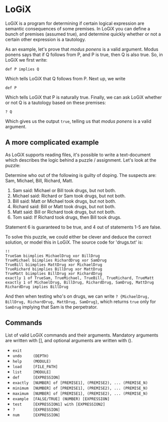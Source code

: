 LoGiX
=====

LoGiX is a program for determining if certain logical expression are semantic consequences of some premises.
In LoGiX you can define a bunch of premises (assumed true), and determine quickly whether or not a certain other expression is a tautology.

As an example, let's prove that *modus ponens* is a valid argument. Modus ponens says that if Q follows from P, and P is true, then Q is also true. So, in LoGiX we first write:

`def P implies Q`

Which tells LoGiX that Q follows from P. Next up, we write

`def P`

Which tells LoGiX that P is naturally true. Finally, we can ask LoGiX whether or not Q is a tautology based on these premises:

`? Q`

Which gives us the output `true`, telling us that *modus ponens* is a valid argument.

A more complicated example
-----

As LoGiX supports reading files, it's possible to write a text-document which describes the logic behind a puzzle / assignment. Let's look at the puzzle:

Determine who out of the following is guilty of doping. The suspects are: Sam, Michael, Bill, Richard, Matt.
1) Sam said: Michael or Bill took drugs, but not both.
2) Michael said: Richard or Sam took drugs, but not both.
3) Bill said: Matt or Michael took drugs, but not both.
4) Richard said: Bill or Matt took drugs, but not both.
5) Matt said: Bill or Richard took drugs, but not both.
6) Tom said: If Richard took drugs, then Bill took drugs.

Statement 6 is guaranteed to be true, and 4 out of statements 1-5 are false.

To solve this puzzle, we could either be clever and deduce the correct solution, or model this in LoGiX. The source code for 'drugs.txt' is:

```
!!
TrueSam biimplies MichaelDrug xor BillDrug
TrueMichael biimplies RichardDrug xor SamDrug
TrueBill biimplies MattDrug xor MichaelDrug
TrueRichard biimplies BillDrug xor MattDrug
TrueMatt biimplies BillDrug xor RichardDrug
exactly 1 of TrueSam, TrueMichael, TrueBill, TrueRichard, TrueMatt
exactly 1 of MichaelDrug, BillDrug, RichardDrug, SamDrug, MattDrug
RichardDrug implies BillDrug
```

And then when testing who's on drugs, we can write `? {MichaelDrug, BillDrug, RichardDrug, MattDrug, SamDrug}`, which returns `true` only for `SamDrug` implying that Sam is the perpetrator.

Commands
-----

List of valid LoGiX commands and their arguments.
Mandatory arguments are written with [], and optional arguments are written with ().
   - `exit`
   - `undo     (DEPTH)`
   - `help     (MODULE)`
   - `load     [FILE_PATH]`
   - `list     [MODULE]`
   - `def      [EXPRESSION]`
   - `exactly  [NUMBER] of [PREMISE1], (PREMISE2), ... (PREMISE_N)`
   - `minimum  [NUMBER] of [PREMISE1], (PREMISE2), ... (PREMISE_N)`
   - `maximum  [NUMBER] of [PREMISE1], (PREMISE2), ... (PREMISE_N)`
   - `example  [FALSE/TRUE] (NUMBER) [EXPRESSION]`
   - `test     [EXPRESSION1] with [EXPRESSION2]`
   - `?        [EXPRESSION]`
   - `num      [EXPRESSION]`
